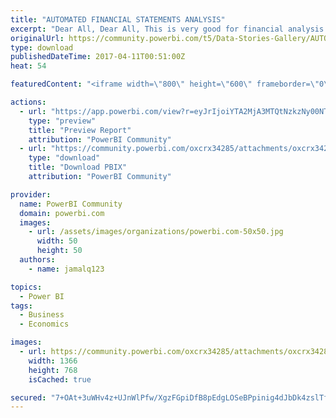 ```yaml
---
title: "AUTOMATED FINANCIAL STATEMENTS ANALYSIS"
excerpt: "Dear All, Dear All, This is very good for financial analysis of the different business units, here we can see the current month financial vs. same"
originalUrl: https://community.powerbi.com/t5/Data-Stories-Gallery/AUTOMATED-FINANCIAL-STATEMENTS-ANALYSIS/m-p/157046
type: download
publishedDateTime: 2017-04-11T00:51:00Z
heat: 54

featuredContent: "<iframe width=\"800\" height=\"600\" frameborder=\"0\" src=\"https://app.powerbi.com/view?r=eyJrIjoiYTA2MjA3MTQtNzkzNy00NTI2LWE3ODEtNTAyOWYwOGNjNWJkIiwidCI6ImY5YzUxOTU4LTg5ODQtNDU5My1iNzEyLTM0N2IyZjNhNmNiYiIsImMiOjl9\"></iframe>"

actions:
  - url: "https://app.powerbi.com/view?r=eyJrIjoiYTA2MjA3MTQtNzkzNy00NTI2LWE3ODEtNTAyOWYwOGNjNWJkIiwidCI6ImY5YzUxOTU4LTg5ODQtNDU5My1iNzEyLTM0N2IyZjNhNmNiYiIsImMiOjl9"
    type: "preview"
    title: "Preview Report"
    attribution: "PowerBI Community"
  - url: "https://community.powerbi.com/oxcrx34285/attachments/oxcrx34285/DataStoriesGallery/797/2/Financials%20for%20%20group.pbix"
    type: "download"
    title: "Download PBIX"
    attribution: "PowerBI Community"

provider:
  name: PowerBI Community
  domain: powerbi.com
  images:
    - url: /assets/images/organizations/powerbi.com-50x50.jpg
      width: 50
      height: 50
  authors:
    - name: jamalq123

topics:
  - Power BI
tags:
  - Business
  - Economics

images:
  - url: https://community.powerbi.com/oxcrx34285/attachments/oxcrx34285/DataStoriesGallery/797/1/Untitled.jpg
    width: 1366
    height: 768
    isCached: true

secured: "7+OAt+3uWHv4z+UJnWlPfw/XgzFGpiDfB8pEdgLOSeBPpinig4dJbDk4zslTf4Ho2m5ABFsQl7qSbczZ3FvtgktHlhh1lRAgDeET0/GidY6x2G1cwR0eYI1eYNbD1AkJwfqJuPs3wAapIbNGoAwy0CrRFRbukIINebzZrgsoBvLHNsWqt1uP1rfiT3NoSZzZ0Du25ls9Xhisqwb0BTGkI0n5INrojZD5kWMTJI2rrmWPhs2RgoexuAtwJdXgpCRgTmmY6zG96cCqGFTaF5+qYlHXkO74//F1eYclXk/m4yigRXjXrbGxt4D+knmntdKWJewIhLAMY37WTr7XjBBMKJZUHLbZ6sO3f2IxeQNEupBrVnzMISG2iywmFYgWxSPV;iGZ0KxbCGoaPdNmKUipx5w=="
---
```



